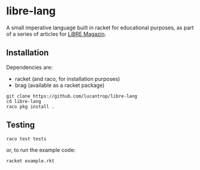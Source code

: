 # libre-lang
A small imperative language built in racket for educational purposes, as part of a series
of articles for [LiBRE Magazin](https://libre.lugons.org).

## Installation
Dependencies are:
+ racket (and raco, for installation purposes)
+ brag (available as a racket package)

```
git clone https://github.com/lucantrop/libre-lang
cd libre-lang
raco pkg install .
```

## Testing
```
raco test tests
```
or, to run the example code:
```
racket example.rkt
```
